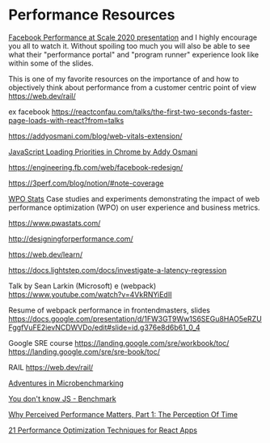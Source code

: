 # Performance Resources

[Facebook Performance at Scale 2020 presentation](https://www.facebook.com/watch/live/?v=3401116383446885&ref=watch_permalink) and I highly encourage you all to watch it. Without spoiling too much you will also be able to see what their "performance portal" and "program runner" experience look like within some of the slides.

This is one of my favorite resources on the importance of and how to objectively think about performance from a customer centric point of view
https://web.dev/rail/

ex facebook https://reactconfau.com/talks/the-first-two-seconds-faster-page-loads-with-react?from=talks

https://addyosmani.com/blog/web-vitals-extension/

[JavaScript Loading Priorities in Chrome by Addy Osmani](https://medium.com/dev-channel/javascript-loading-priorities-in-chrome-57c54cfa6672)

https://engineering.fb.com/web/facebook-redesign/

https://3perf.com/blog/notion/#note-coverage

[WPO Stats](https://wpostats.com/) Case studies and experiments demonstrating the impact of web performance optimization (WPO) on user experience and business metrics.

https://www.pwastats.com/

http://designingforperformance.com/

https://web.dev/learn/

https://docs.lightstep.com/docs/investigate-a-latency-regression

Talk by Sean Larkin (Microsoft) e (webpack)
https://www.youtube.com/watch?v=4VkRNYiEdII

Resume of webpack performance in frontendmasters, slides https://docs.google.com/presentation/d/1FW3GT9Ww1S6SEGu8HAO5eRZUFggfVuFE2ievNCDWVDo/edit#slide=id.g376e8d6b61_0_4

Google SRE course https://landing.google.com/sre/workbook/toc/
https://landing.google.com/sre/sre-book/toc/

RAIL https://web.dev/rail/

[Adventures in Microbenchmarking](https://tomdale.net/2017/07/adventures-in-microbenchmarking/#the-case-of-the-turbo-eval)

[You don't know JS - Benchmark](https://rileygelwicks.gitbooks.io/you-dont-know-js/content/async%20&%20performance/ch6.html)

[Why Perceived Performance Matters, Part 1: The Perception Of Time](https://www.smashingmagazine.com/2015/09/why-performance-matters-the-perception-of-time/)

[21 Performance Optimization Techniques for React Apps](https://www.codementor.io/blog/react-optimization-5wiwjnf9hj)
